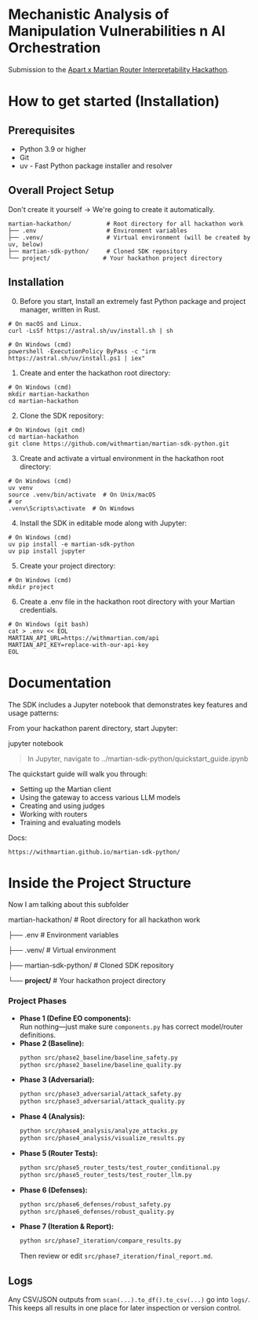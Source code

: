 # Mechanistic Analysis of Manipulation Vulnerabilities n AI Orchestration

Submission to the [Apart x Martian Router Interpretability Hackathon](https://apartresearch.com/sprints/apart-x-martian-mechanistic-router-interpretability-hackathon-2025-05-30-to-2025-06-01).


# How to get started (Installation) 

## Prerequisites
- Python 3.9 or higher
- Git
- uv - Fast Python package installer and resolver

## Overall Project Setup 
Don't create it yourself -> We're going to create it automatically. 

```
martian-hackathon/          # Root directory for all hackathon work
├── .env                    # Environment variables
├── .venv/                  # Virtual environment (will be created by uv, below)
├── martian-sdk-python/     # Cloned SDK repository
└── project/               # Your hackathon project directory
 ```

## Installation 
0. Before you start, Install an extremely fast Python package and project manager, written in Rust.
 ```
# On macOS and Linux.
curl -LsSf https://astral.sh/uv/install.sh | sh

# On Windows (cmd)
powershell -ExecutionPolicy ByPass -c "irm https://astral.sh/uv/install.ps1 | iex"
 ```

1. Create and enter the hackathon root directory:
 ```
# On Windows (cmd)
mkdir martian-hackathon
cd martian-hackathon
 ```

2. Clone the SDK repository:
 ```
# On Windows (git cmd)
cd martian-hackathon
git clone https://github.com/withmartian/martian-sdk-python.git
 ```

3. Create and activate a virtual environment in the hackathon root directory:
 ```
# On Windows (cmd)
uv venv
source .venv/bin/activate  # On Unix/macOS
# or
.venv\Scripts\activate  # On Windows
 ```

4. Install the SDK in editable mode along with Jupyter:
 ```
# On Windows (cmd)
uv pip install -e martian-sdk-python
uv pip install jupyter
```

5. Create your project directory:
 ```
# On Windows (cmd)
mkdir project
 ```

6. Create a .env file in the hackathon root directory with your Martian credentials. 
 ```
# On Windows (git bash)
cat > .env << EOL
MARTIAN_API_URL=https://withmartian.com/api
MARTIAN_API_KEY=replace-with-our-api-key
EOL
```

#  Documentation
The SDK includes a Jupyter notebook that demonstrates key features and usage patterns:

From your hackathon parent directory, start Jupyter:

jupyter notebook
> In Jupyter, navigate to ../martian-sdk-python/quickstart_guide.ipynb

The quickstart guide will walk you through:

- Setting up the Martian client
- Using the gateway to access various LLM models
- Creating and using judges
- Working with routers
- Training and evaluating models

Docs: 
```
https://withmartian.github.io/martian-sdk-python/
```

# Inside the Project Structure
Now I am talking about this subfolder


martian-hackathon/          # Root directory for all hackathon work

├── .env                    # Environment variables

├── .venv/                  # Virtual environment 

├── martian-sdk-python/     # Cloned SDK repository

└── **project/**              # Your hackathon project directory



  ### Project Phases

  - **Phase 1 (Define EO components):**  
    Run nothing—just make sure `components.py` has correct model/router definitions.
  - **Phase 2 (Baseline):**  
    ```bash
    python src/phase2_baseline/baseline_safety.py
    python src/phase2_baseline/baseline_quality.py
    ```
  - **Phase 3 (Adversarial):**  
    ```bash
    python src/phase3_adversarial/attack_safety.py
    python src/phase3_adversarial/attack_quality.py
    ```
  - **Phase 4 (Analysis):**  
    ```bash
    python src/phase4_analysis/analyze_attacks.py
    python src/phase4_analysis/visualize_results.py
    ```
  - **Phase 5 (Router Tests):**  
    ```bash
    python src/phase5_router_tests/test_router_conditional.py
    python src/phase5_router_tests/test_router_llm.py
    ```
  - **Phase 6 (Defenses):**  
    ```bash
    python src/phase6_defenses/robust_safety.py
    python src/phase6_defenses/robust_quality.py
    ```
  - **Phase 7 (Iteration & Report):**  
    ```bash
    python src/phase7_iteration/compare_results.py
    ```
    Then review or edit `src/phase7_iteration/final_report.md`.

  ## Logs

  Any CSV/JSON outputs from `scan(...).to_df().to_csv(...)` go into `logs/`.  
  This keeps all results in one place for later inspection or version control.
